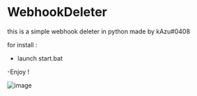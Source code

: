# WebhookDeleter
this is a simple webhook deleter in python made by kAzu#0408

for install : 

- launch start.bat

-Enjoy ! 

![image](https://user-images.githubusercontent.com/123811376/215269703-e6daef4c-3674-4328-a36c-db8bbe66e8dc.png)
